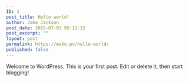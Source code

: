 ```yaml
---
ID: 1
post_title: Hello world!
author: Jake Jackson
post_date: 2015-07-03 05:11:32
post_excerpt: ""
layout: post
permalink: https://make.pv/hello-world/
published: false
---
```

Welcome to WordPress. This is your first post. Edit or delete it, then start blogging!